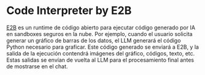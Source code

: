 # Code Interpreter by E2B

[E2B](https://e2b.dev/) es un runtime de código abierto para ejecutar código generado por IA en sandboxes seguros en la nube. Por ejemplo, cuando el usuario solicita generar un gráfico de barras de los datos, el LLM generará el código Python necesario para graficar. Este código generado se enviará a E2B, y la salida de la ejecución contendrá imágenes del gráfico, códigos, texto, etc. Estas salidas se envían de vuelta al LLM para el procesamiento final antes de mostrarse en el chat.

<figure><img src="../../../.gitbook/assets/image--176-.png" alt=""><figcaption></figcaption></figure>
